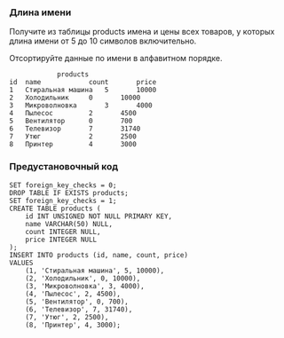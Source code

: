 ### Длина имени

Получите из таблицы products имена и цены всех товаров, у которых длина имени от 5 до 10 символов включительно.

Отсортируйте данные по имени в алфавитном порядке.
```
			products
id	name			count		price
1	Стиральная машина	5		10000
2	Холодильник		0		10000
3	Микроволновка		3		4000
4	Пылесос			2		4500
5	Вентилятор		0		700
6	Телевизор		7		31740
7	Утюг			2		2500
8	Принтер			4		3000
```
### Предустановочный код
```
SET foreign_key_checks = 0;
DROP TABLE IF EXISTS products;
SET foreign_key_checks = 1;
CREATE TABLE products (
    id INT UNSIGNED NOT NULL PRIMARY KEY,
    name VARCHAR(50) NULL,
    count INTEGER NULL,
    price INTEGER NULL
);
INSERT INTO products (id, name, count, price)
VALUES
    (1, 'Стиральная машина', 5, 10000),
    (2, 'Холодильник', 0, 10000),
    (3, 'Микроволновка', 3, 4000),
    (4, 'Пылесос', 2, 4500),
    (5, 'Вентилятор', 0, 700),
    (6, 'Телевизор', 7, 31740),
    (7, 'Утюг', 2, 2500),
    (8, 'Принтер', 4, 3000);
```